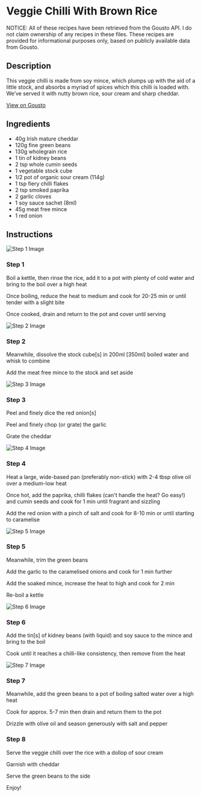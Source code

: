 # Veggie Chilli With Brown Rice 

NOTICE: All of these recipes have been retrieved from the Gousto API. I do not claim ownership of any recipes in these files. These recipes are provided for informational purposes only, based on publicly available data from Gousto.

## Description

This veggie chilli is made from soy mince, which plumps up with the aid of a little stock, and absorbs a myriad of spices which this chilli is loaded with. We’ve served it with nutty brown rice, sour cream and sharp cheddar.

[View on Gousto](https://www.gousto.co.uk/recipes/cookbook/veggie-chilli-with-brown-rice)

## Ingredients

- 40g Irish mature cheddar
- 120g fine green beans
- 130g wholegrain rice 
- 1 tin of kidney beans
- 2 tsp whole cumin seeds
- 1 vegetable stock cube
- 1/2 pot of organic sour cream (114g)
- 1 tsp fiery chilli flakes 
- 2 tsp smoked paprika 
- 2 garlic cloves
- 1 soy sauce sachet (8ml)
- 45g meat free mince
- 1 red onion

## Instructions

![Step 1 Image](https://production-media.gousto.co.uk/cms/recipe-step-image/365.-step-1-x200.jpg)

### Step 1

Boil a kettle, then rinse the rice, add it to a pot with plenty of cold water and bring to the boil over a high heat


Once boiling, reduce the heat to medium and cook for 20-25 min or until tender with a slight bite


Once cooked, drain and return to the pot and cover until serving

![Step 2 Image](https://production-media.gousto.co.uk/cms/recipe-step-image/365.-step-2-x200.jpg)

### Step 2

Meanwhile, dissolve the stock cube<span class="text-danger">[s]</span>&nbsp;in 200ml <span class="text-danger">[350ml]</span>&nbsp;boiled water and whisk to combine


Add the meat free mince to the stock and set aside&nbsp;

![Step 3 Image](https://production-media.gousto.co.uk/cms/recipe-step-image/365-step-3-x200.jpg)

### Step 3

Peel and finely dice the red onion<span class="text-danger">[s]</span>


Peel and finely chop (or grate) the garlic


Grate the cheddar&nbsp;

![Step 4 Image](https://production-media.gousto.co.uk/cms/recipe-step-image/365-step-4-x200.jpg)

### Step 4

Heat a large, wide-based pan (preferably non-stick) with 2-4 tbsp olive oil over a medium-low heat


Once hot, add the paprika, chilli flakes (can't handle the heat? Go easy!) and cumin seeds and cook for 1 min until fragrant and sizzling


Add the red onion with a pinch of salt and cook for 8-10 min or until starting to caramelise

![Step 5 Image](https://production-media.gousto.co.uk/cms/recipe-step-image/365-step-5-x200.jpg)

### Step 5

Meanwhile, trim the green beans


Add the garlic to the caramelised onions and cook for 1 min further


Add the soaked mince, increase the heat to high and cook for 2 min


Re-boil a kettle&nbsp;

![Step 6 Image](https://production-media.gousto.co.uk/cms/recipe-step-image/365-step-6-x200.jpg)

### Step 6

Add the tin<span class="text-danger">[s]</span>&nbsp;of kidney beans (with liquid) and soy sauce to the mince and bring to the boil


Cook until it reaches a chilli-like consistency, then remove from the heat

![Step 7 Image](https://production-media.gousto.co.uk/cms/recipe-step-image/365-step-7-x200.jpg)

### Step 7

Meanwhile,&nbsp;add the green beans to a pot of boiling salted water over a high heat


Cook for approx. 5-7 min then drain and return them to the pot


Drizzle with olive oil and season generously with salt and pepper

### Step 8

Serve&nbsp;the veggie chilli over the rice with a dollop of sour cream


Garnish with cheddar


Serve the green beans to the side


Enjoy!

